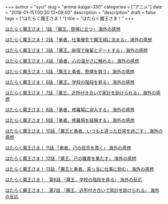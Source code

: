 +++
author = "syui"
slug = "anime-kaigai-330"
categories = ["アニメ"]
date = "2018-01-15T00:30:13+09:00"
description = "description"
draft = false
tags = ["はたらく魔王さま！"]
title = "はたらく魔王さま！"
+++



<a href="http://blog.livedoor.jp/kaigai_no/archives/26400998.html" rel="nofollow" target="_blank" title="はたらく魔王さま！ 1話 「魔王、笹塚に立つ」 海外の感想">はたらく魔王さま！ 1話 「魔王、笹塚に立つ」 海外の感想</a>

<a href="http://blog.livedoor.jp/kaigai_no/archives/26640694.html" rel="nofollow" target="_blank" title="はたらく魔王さま！ 2話 「勇者、仕事優先で魔王城に泊まる」 海外の感想">はたらく魔王さま！ 2話 「勇者、仕事優先で魔王城に泊まる」 海外の感想</a>

<a href="http://blog.livedoor.jp/kaigai_no/archives/26905009.html" rel="nofollow" target="_blank" title="はたらく魔王さま！ 3話 「魔王、新宿で後輩とデートする」 海外の感想">はたらく魔王さま！ 3話 「魔王、新宿で後輩とデートする」 海外の感想</a>

<a href="http://blog.livedoor.jp/kaigai_no/archives/27176395.html" rel="nofollow" target="_blank" title="はたらく魔王さま！ 4話 「勇者、心の温かさに触れる」 海外の感想">はたらく魔王さま！ 4話 「勇者、心の温かさに触れる」 海外の感想</a>

<a href="http://blog.livedoor.jp/kaigai_no/archives/27457440.html" rel="nofollow" target="_blank" title="はたらく魔王さま！ 5話 「魔王と勇者、笹塚を救う」 海外の感想">はたらく魔王さま！ 5話 「魔王と勇者、笹塚を救う」 海外の感想</a>

<a href="http://blog.livedoor.jp/kaigai_no/archives/27787436.html" rel="nofollow" target="_blank" title="はたらく魔王さま！ 6話 「魔王、学校の階段を昇る」 海外の感想">はたらく魔王さま！ 6話 「魔王、学校の階段を昇る」 海外の感想</a>

<a href="http://blog.livedoor.jp/kaigai_no/archives/28101268.html" rel="nofollow" target="_blank" title="はたらく魔王さま！ 7話 「魔王、近所付き合いで家計を助けられる」 海外の感想">はたらく魔王さま！ 7話 「魔王、近所付き合いで家計を助けられる」 海外の感想</a>

<a href="http://blog.livedoor.jp/kaigai_no/archives/28385417.html" rel="nofollow" target="_blank" title="はたらく魔王さま！ 8話 「勇者、修羅場に突入する」 海外の感想">はたらく魔王さま！ 8話 「勇者、修羅場に突入する」 海外の感想</a>

<a href="http://blog.livedoor.jp/kaigai_no/archives/28670602.html" rel="nofollow" target="_blank" title="はたらく魔王さま！ 9話 「勇者、修羅場を経験する」 海外の感想">はたらく魔王さま！ 9話 「勇者、修羅場を経験する」 海外の感想</a>

<a href="http://blog.livedoor.jp/kaigai_no/archives/28957645.html" rel="nofollow" target="_blank" title="はたらく魔王さま！ 10話 「魔王と勇者、いつもと違った日常を過ごす」 海外の感想">はたらく魔王さま！ 10話 「魔王と勇者、いつもと違った日常を過ごす」 海外の感想</a>

<a href="http://blog.livedoor.jp/kaigai_no/archives/29302404.html" rel="nofollow" target="_blank" title="はたらく魔王さま！ 11話 「勇者、己の信念を貫く」 海外の感想">はたらく魔王さま！ 11話 「勇者、己の信念を貫く」 海外の感想</a>

<a href="http://blog.livedoor.jp/kaigai_no/archives/29590206.html" rel="nofollow" target="_blank" title="はたらく魔王さま！ 12話 「魔王、己の職責を果たす」 海外の感想">はたらく魔王さま！ 12話 「魔王、己の職責を果たす」 海外の感想</a>

<a href="http://blog.livedoor.jp/kaigai_no/archives/29862141.html" rel="nofollow" target="_blank" title="はたらく魔王さま！ 13話 「魔王と勇者、真っ当に仕事に励む」 海外の感想">はたらく魔王さま！ 13話 「魔王と勇者、真っ当に仕事に励む」 海外の感想</a>

<a href="http://kanagt.blog.fc2.com/blog-entry-64.html" rel="nofollow" target="_blank" title="はたらく魔王さま！　第6話 『魔王、学校の階段を昇る』 海外の反応">はたらく魔王さま！　第6話 『魔王、学校の階段を昇る』 海外の反応</a>

<a href="http://kanagt.blog.fc2.com/blog-entry-71.html" rel="nofollow" target="_blank" title="はたらく魔王さま！　第7話 『魔王、近所付き合いで家計を助けられる』 海外の反応">はたらく魔王さま！　第7話 『魔王、近所付き合いで家計を助けられる』 海外の反応</a>
